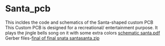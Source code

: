 # Santa_pcb
This incldes the code and schematics of the Santa-shaped custom PCB
This Custom PCB is designed for a recreational/ entertainment purpose.
It plays the jingle bells song on it with some extra colors
[schematic santa.pdf](https://github.com/deva-eecs/Santa_pcb/files/14049068/schematic.santa.pdf)
Gerber files-[final of final snata santasanta.zip](https://github.com/deva-eecs/Santa_pcb/files/14049094/final.of.final.snata.santasanta.zip)

